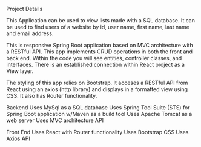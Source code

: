 Project Details

This Application can be used to view lists made with a SQL database. It can be used to find users of a website by id, user name, first name, last name and email address. 

This is responsive Spring Boot application based on MVC architecture with a RESTful API. This app implements CRUD operations in both the front and back end. Within the code you will see entities, controller classes, and interfaces. There is an established connection within React project as a View layer.  

The styling of this app relies on Bootstrap. It acceses a RESTful API from React using an axios (http library) and displays in a formatted view using CSS. It also has Router functionality.
 

Backend 
 Uses MySql as a SQL database
 Uses Spring Tool Suite (STS) for Spring Boot application w/Maven as a build tool
 Uses Apache Tomcat as a web server
 Uses MVC architecture
 API
 

Front End 
 Uses React with Router functionality
 Uses Bootstrap
 CSS
 Uses Axios
 API
 